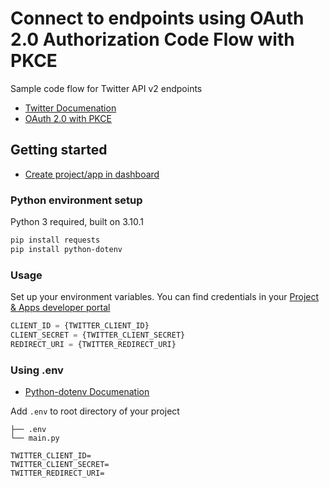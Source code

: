 # Connect to endpoints using OAuth 2.0 Authorization Code Flow with PKCE

Sample code flow for Twitter API v2 endpoints 
* [Twitter Documenation](https://developer.twitter.com/en/docs/twitter-api/getting-started/about-twitter-api)
* [OAuth 2.0 with PKCE](https://developer.twitter.com/en/docs/authentication/oauth-2-0/user-access-token)

## Getting started 
* [Create project/app in dashboard](https://developer.twitter.com/en/portal/dashboard)

### Python environment setup 
Python 3 required, built on 3.10.1

```bash
pip install requests
pip install python-dotenv
```
### Usage
Set up your environment variables. You can find credentials in your [Project & Apps developer portal](https://developer.twitter.com/en/portal/dashboard) 

```python
CLIENT_ID = {TWITTER_CLIENT_ID}
CLIENT_SECRET = {TWITTER_CLIENT_SECRET}
REDIRECT_URI = {TWITTER_REDIRECT_URI}
``` 

### Using .env 
* [Python-dotenv Documenation](https://pypi.org/project/python-dotenv/)

Add `.env` to root directory of your project
```
├── .env
└── main.py
```

```
TWITTER_CLIENT_ID=
TWITTER_CLIENT_SECRET=
TWITTER_REDIRECT_URI=
```
